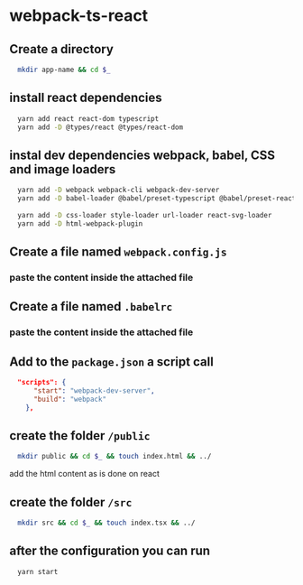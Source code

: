 # webpack-ts-react

## Create a directory
```zsh
  mkdir app-name && cd $_
```
## install react dependencies
```zsh
  yarn add react react-dom typescript 
  yarn add -D @types/react @types/react-dom
```
## instal dev dependencies webpack, babel, CSS and image loaders
```zsh
  yarn add -D webpack webpack-cli webpack-dev-server
  yarn add -D babel-loader @babel/preset-typescript @babel/preset-react @babel/preset-env @babel/core  
  
  yarn add -D css-loader style-loader url-loader react-svg-loader
  yarn add -D html-webpack-plugin
```
## Create a file named `webpack.config.js`
### paste the content inside the attached file
  
## Create a file named `.babelrc`
### paste the content inside the attached file

## Add to the `package.json` a script call
```json
  "scripts": {
      "start": "webpack-dev-server",
      "build": "webpack"
    },
```
## create the folder `/public`
```zsh
  mkdir public && cd $_ && touch index.html && ../
```
  add the  html content as is done on react 

## create the folder `/src`
```zsh
  mkdir src && cd $_ && touch index.tsx && ../
```
## after the configuration you can run
```zsh
  yarn start
```
